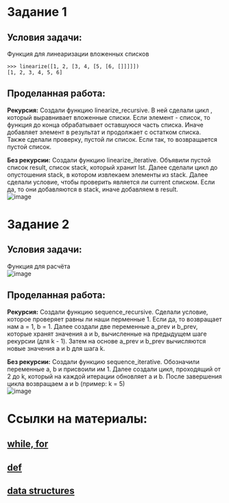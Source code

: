 # Задание 1
## Условия задачи:
Функция для линеаризации вложенных списков  
```
>>> linearize([1, 2, [3, 4, [5, [6, []]]]])
[1, 2, 3, 4, 5, 6]
```
## Проделанная работа:
__Рекурсия:__ Создали функцию linearize_recursive. В ней сделали цикл , который выравнивает вложенные списки. Если элемент - список, 
то функция до конца обрабатывает оставшуюся часть списка. Иначе добавляет элемент в результат и продолжает с остатком списка.  
Также сделали проверку, пустой ли список. Если так, то возвращается пустой список.  

__Без рекурсии:__ Создали функцию linearize_iterative. Объявили пустой список result, список stack, который хранит lst. 
Далее сделали цикл до опустошения stack, в котором извлекаем элементы из stack. Далее сделали условие, чтобы проверить
является ли current списком. Если да, то они добавляются в stack, иначе добавляем в result.  
![image](https://github.com/user-attachments/assets/bd4228df-933d-4657-9855-e53e7cc2d178)

# Задание 2
## Условия задачи:
Функция для расчёта  
![image](https://github.com/user-attachments/assets/9347eb32-ddf8-4ee3-bbcf-a3808b2508bb)
## Проделанная работа:
__Рекурсия:__ Создали функцию sequence_recursive. Сделали условие, которое проверяет равны ли наши перменные 1. Если да, то возвращает нам
a = 1, b = 1. Далее создали две переменные a_prev и b_prev, которые хранят значения a и b, вычисленные на предыдущем шаге рекурсии (для k - 1). 
Затем на основе a_prev и b_prev вычисляются новые значения a и b для шага k.

__Без рекурсии:__ Создали функцию sequence_iterative. Обозначили переменные a, b и присвоили им 1. Далее создали цикл, проходящий от 2 до k, 
который на каждой итерации обновляет a и b. После завершения цикла возвращаем a и b (пример: k = 5)  
![image](https://github.com/user-attachments/assets/e71bf2cb-326e-4c20-835a-f2dd2f5c5076)

# Ссылки на материалы:
## [while, for](https://skillbox.ru/media/code/tsikly-v-python-kak-rabotayut-i-kakie-byvayut/?ysclid=m7jg80p9o9964847025)  
## [def](https://practicum.yandex.ru/blog/funkcii-v-python/)  
## [data structures](https://docs.python.org/3/tutorial/datastructures.html)
